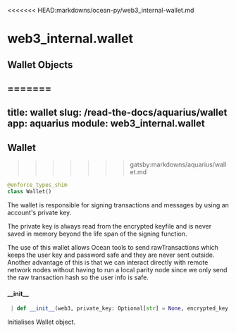<<<<<<< HEAD:markdowns/ocean-py/web3_internal-wallet.md
<a name="web3_internal.wallet"></a>
# web3\_internal.wallet

<a name="web3_internal.wallet.Wallet"></a>
## Wallet Objects
=======
---
title: wallet
slug: /read-the-docs/aquarius/wallet
app: aquarius
module: web3_internal.wallet
---
## Wallet
>>>>>>> gatsby:markdowns/aquarius/wallet.md

```python
@enforce_types_shim
class Wallet()
```

The wallet is responsible for signing transactions and messages by using an account's
private key.

The private key is always read from the encrypted keyfile and is never saved in memory beyond
the life span of the signing function.

The use of this wallet allows Ocean tools to send rawTransactions which keeps the user
key and password safe and they are never sent outside. Another advantage of this is that
we can interact directly with remote network nodes without having to run a local parity
node since we only send the raw transaction hash so the user info is safe.

#### \_\_init\_\_

```python
 | def __init__(web3, private_key: Optional[str] = None, encrypted_key: dict = None, password: Optional[str] = None, address: Optional[str] = None)
```

Initialises Wallet object.

